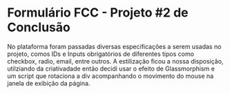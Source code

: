 # Formulário FCC - Projeto #2 de Conclusão
No plataforma foram passadas diversas especificações a serem usadas no projeto, comos IDs e Inputs obrigatórios de diferentes tipos como checkbox, radio, email, entre outros. A estilização ficou a nossa disposição, utilziando da criativadade então decidi usar o efeito de Glassmorphism e um script que rotaciona a div acompanhando o movimento do mouse na janela de exibição da página.

